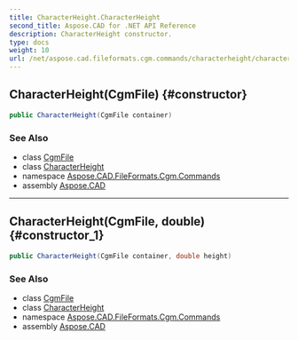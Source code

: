 ```yaml
---
title: CharacterHeight.CharacterHeight
second_title: Aspose.CAD for .NET API Reference
description: CharacterHeight constructor. 
type: docs
weight: 10
url: /net/aspose.cad.fileformats.cgm.commands/characterheight/characterheight/
---
```

## CharacterHeight(CgmFile) {#constructor}

```csharp
public CharacterHeight(CgmFile container)
```

### See Also

* class [CgmFile](../../../aspose.cad.fileformats.cgm/cgmfile/)
* class [CharacterHeight](../)
* namespace [Aspose.CAD.FileFormats.Cgm.Commands](../../characterheight/)
* assembly [Aspose.CAD](../../../)

---

## CharacterHeight(CgmFile, double) {#constructor_1}

```csharp
public CharacterHeight(CgmFile container, double height)
```

### See Also

* class [CgmFile](../../../aspose.cad.fileformats.cgm/cgmfile/)
* class [CharacterHeight](../)
* namespace [Aspose.CAD.FileFormats.Cgm.Commands](../../characterheight/)
* assembly [Aspose.CAD](../../../)


